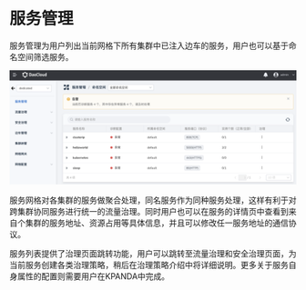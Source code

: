 # 服务管理

服务管理为用户列出当前网格下所有集群中已注入边车的服务，用户也可以基于命名空间筛选服务。

![服务管理](../../images/servicemg.png)

服务网格对各集群的服务做聚合处理，同名服务作为同种服务处理，这样有利于对跨集群协同服务进行统一的流量治理。同时用户也可以在服务的详情页中查看到来自个集群的服务地址、资源占用等具体信息，并且可以修改任一服务地址的通信协议。

服务列表提供了治理页面跳转功能，用户可以跳转至流量治理和安全治理页面，为当前服务创建各类治理策略，稍后在治理策略介绍中将详细说明。更多关于服务自身属性的配置则需要用户在KPANDA中完成。
